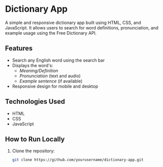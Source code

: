 # Dictionary App

A simple and responsive dictionary app built using HTML, CSS, and JavaScript. It allows users to search for word definitions, pronunciation, and example usage using the Free Dictionary API.

## Features

- Search any English word using the search bar  
- Displays the word's:
  - *Meaning/Definition*
  - *Pronunciation* (text and audio)
  - *Example sentence* (if available)
- Responsive design for mobile and desktop

## Technologies Used

- HTML  
- CSS  
- JavaScript  

## How to Run Locally

1. Clone the repository:
   ```bash
   git clone https://github.com/yourusername/dictionary-app.git
